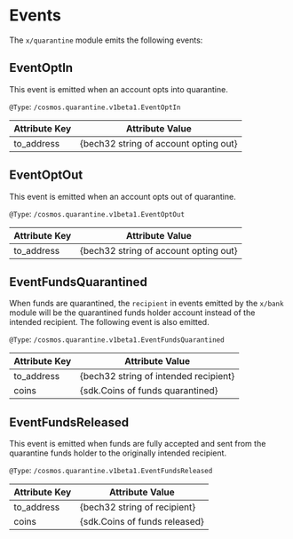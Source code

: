 <!--
order: 4
-->

# Events

The `x/quarantine` module emits the following events:

## EventOptIn

This event is emitted when an account opts into quarantine.

`@Type`: `/cosmos.quarantine.v1beta1.EventOptIn`

| Attribute Key | Attribute Value                        |
| ------------- |----------------------------------------|
| to_address    | {bech32 string of account opting out} |

## EventOptOut

This event is emitted when an account opts out of quarantine.

`@Type`: `/cosmos.quarantine.v1beta1.EventOptOut`

| Attribute Key | Attribute Value                        |
|---------------|----------------------------------------|
| to_address    | {bech32 string of account opting out} |

## EventFundsQuarantined

When funds are quarantined, the `recipient` in events emitted by the `x/bank` module will be the quarantined funds holder account instead of the intended recipient.
The following event is also emitted.

`@Type`: `/cosmos.quarantine.v1beta1.EventFundsQuarantined`

| Attribute Key | Attribute Value                       |
| ------------- |---------------------------------------|
| to_address    | {bech32 string of intended recipient} |
| coins         | {sdk.Coins of funds quarantined}      |

## EventFundsReleased

This event is emitted when funds are fully accepted and sent from the quarantine funds holder to the originally intended recipient.

`@Type`: `/cosmos.quarantine.v1beta1.EventFundsReleased`

| Attribute Key | Attribute Value               |
| ------------- |-------------------------------|
| to_address    | {bech32 string of recipient}  |
| coins         | {sdk.Coins of funds released} |
